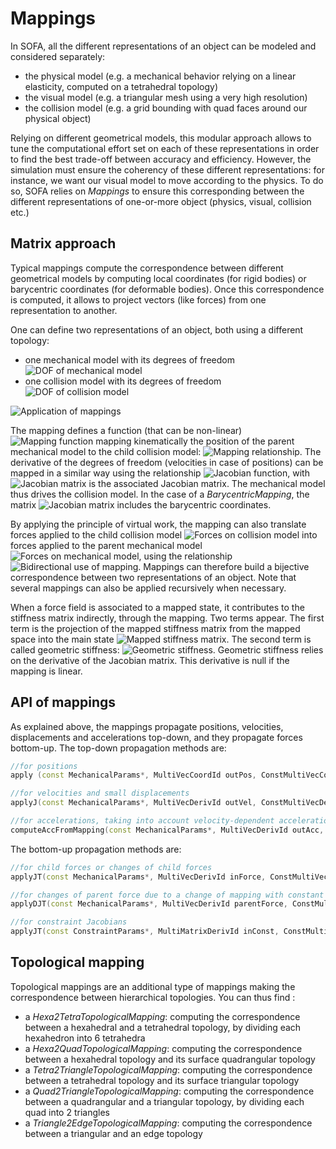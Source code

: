 Mappings
========


In SOFA, all the different representations of an object can be modeled and considered separately:

  - the physical model (e.g. a mechanical behavior relying on a linear elasticity, computed on a tetrahedral topology)
  - the visual model (e.g. a triangular mesh using a very high resolution)
  - the collision model (e.g. a grid bounding with quad faces around our physical object)

Relying on different geometrical models, this modular approach allows to tune the computational effort set on each of these representations in order to find the best trade-off between accuracy and efficiency. However, the simulation must ensure the coherency of these different representations: for instance, we want our visual model to move according to the physics. To do so, SOFA relies on _Mappings_ to ensure this corresponding between the different representations of one-or-more object (physics, visual, collision etc.)


Matrix approach
---------------

Typical mappings compute the correspondence between different geometrical models by computing local coordinates (for rigid bodies) or barycentric coordinates (for deformable bodies). Once this correspondence is computed, it allows to project vectors (like forces) from one representation to another.


One can define two representations of an object, both using a different topology:

  - one mechanical model with its degrees of freedom <img class="latex" src="https://latex.codecogs.com/png.latex?q" title="DOF of mechanical model" />
  - one collision model with its degrees of freedom <img class="latex" src="https://latex.codecogs.com/png.latex?p" title="DOF of collision model" />

![Application of mappings](https://www.sofa-framework.org/wp-content/uploads/2018/10/Mapping-illustration.png)

The mapping defines a function (that can be non-linear) <img class="latex" src="https://latex.codecogs.com/png.latex?\mathbb{J}" title="Mapping function" /> mapping kinematically the position of the parent mechanical model to the child collision model: <img class="latex" src="https://latex.codecogs.com/png.latex?p=\mathbb{J}(q)" title="Mapping relationship" />. The derivative of the degrees of freedom (velocities in case of positions) can be mapped in a similar way using the relationship <img class="latex" src="https://latex.codecogs.com/png.latex?v_p=\mathbf{J}v_q" title="Jacobian function" />, with <img class="latex" src="https://latex.codecogs.com/png.latex?\mathbf{J}=\textstyle\frac{\partial%20p}{\partial%20q}" title="Jacobian matrix" /> is the associated Jacobian matrix. The mechanical model thus drives the collision model. In the case of a _BarycentricMapping_, the matrix <img class="latex" src="https://latex.codecogs.com/png.latex?\mathbf{J}" title="Jacobian matrix" /> includes the barycentric coordinates.

By applying the principle of virtual work, the mapping can also translate forces applied to the child collision model <img class="latex" src="https://latex.codecogs.com/png.latex?f_p" title="Forces on collision model" /> into forces applied to the parent mechanical model <img class="latex" src="https://latex.codecogs.com/png.latex?f_q" title="Forces on mechanical model" />, using the relationship <img class="latex" src="https://latex.codecogs.com/png.latex?f_{q}=\mathbf{J}^{T}f_{p}" title="Bidirectional use of mapping" />. Mappings can therefore build a bijective correspondence between two representations of an object. Note that several mappings can also be applied recursively when necessary.

When a force field is associated to a mapped state, it contributes to the stiffness matrix indirectly, through the mapping. Two terms appear. The first term is the projection of the mapped stiffness matrix from the mapped space into the main state <img class="latex" src="https://latex.codecogs.com/png.latex?\mathbf{J}^{T}\frac{\partial%20f_p}{\partial%20p}\mathbf{J}" title="Mapped stiffness matrix" />. The second term is called geometric stiffness: <img class="latex" src="https://latex.codecogs.com/png.latex?\frac{\partial%20\mathbf{J}^{T}}{\partial%20q}f_p" title="Geometric stiffness" />. Geometric stiffness relies on the derivative of the Jacobian matrix. This derivative is null if the mapping is linear.

API of mappings
---------------

As explained above, the mappings propagate positions, velocities, displacements and accelerations top-down, and they propagate forces bottom-up. The top-down propagation methods are:

```cpp
//for positions
apply (const MechanicalParams*, MultiVecCoordId outPos, ConstMultiVecCoordId inPos );

//for velocities and small displacements
applyJ(const MechanicalParams*, MultiVecDerivId outVel, ConstMultiVecDerivId inVel );

//for accelerations, taking into account velocity-dependent accelerations in nonlinear mappings
computeAccFromMapping(const MechanicalParams*, MultiVecDerivId outAcc, ConstMultiVecDeri inVel, ConstMultiVecDerivId inAcc );
```

The bottom-up propagation methods are:

```cpp
//for child forces or changes of child forces
applyJT(const MechanicalParams*, MultiVecDerivId inForce, ConstMultiVecDerivId outForce );

//for changes of parent force due to a change of mapping with constant child force
applyDJT(const MechanicalParams*, MultiVecDerivId parentForce, ConstMultiVecDerivId childForce );

//for constraint Jacobians
applyJT(const ConstraintParams*, MultiMatrixDerivId inConst, ConstMultiMatrixDerivId outConst );
```

Topological mapping
-------------------

Topological mappings are an additional type of mappings making the correspondence between hierarchical topologies. You can thus find :

  - a _Hexa2TetraTopologicalMapping_: computing the correspondence between a hexahedral and a tetrahedral topology, by dividing each hexahedron into 6 tetrahedra
  - a _Hexa2QuadTopologicalMapping_: computing the correspondence between a hexahedral topology and its surface quadrangular topology
  - a _Tetra2TriangleTopologicalMapping_: computing the correspondence between a tetrahedral topology and its surface triangular topology
  - a _Quad2TriangleTopologicalMapping_: computing the correspondence between a quadrangular and a triangular topology, by dividing each quad into 2 triangles
  - a _Triangle2EdgeTopologicalMapping_: computing the correspondence between a triangular and an edge topology
